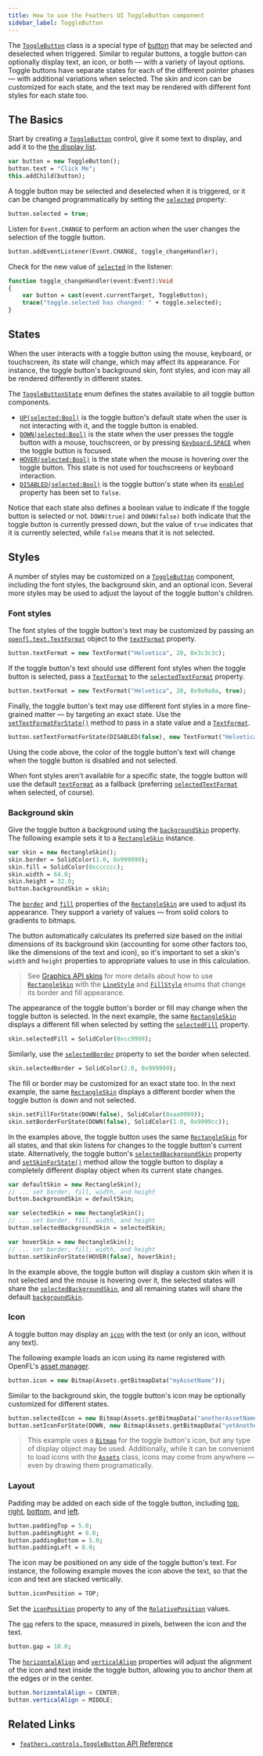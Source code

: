 ```yaml
---
title: How to use the Feathers UI ToggleButton component
sidebar_label: ToggleButton
---
```


The [`ToggleButton`](https://api.feathersui.com/current/feathers/controls/ToggleButton.html) class is a special type of [button](./button.md) that may be selected and deselected when triggered. Similar to regular buttons, a toggle button can optionally display text, an icon, or both — with a variety of layout options. Toggle buttons have separate states for each of the different pointer phases — with additional variations when selected. The skin and icon can be customized for each state, and the text may be rendered with different font styles for each state too.

## The Basics

Start by creating a [`ToggleButton`](https://api.feathersui.com/current/feathers/controls/ToggleButton.html) control, give it some text to display, and add it to the [the display list](https://books.openfl.org/openfl-developers-guide/display-programming/basics-of-display-programming.html).

```hx
var button = new ToggleButton();
button.text = "Click Me";
this.addChild(button);
```

A toggle button may be selected and deselected when it is triggered, or it can be changed programmatically by setting the [`selected`](https://api.feathersui.com/current/feathers/controls/ToggleButton.html#selected) property:

```hx
button.selected = true;
```

Listen for `Event.CHANGE` to perform an action when the user changes the selection of the toggle button.

```hx
button.addEventListener(Event.CHANGE, toggle_changeHandler);
```

Check for the new value of [`selected`](https://api.feathersui.com/current/feathers/controls/ToggleButton.html#selected) in the listener:

```hx
function toggle_changeHandler(event:Event):Void
{
    var button = cast(event.currentTarget, ToggleButton);
    trace("toggle.selected has changed: " + toggle.selected);
}
```

## States

When the user interacts with a toggle button using the mouse, keyboard, or touchscreen, its state will change, which may affect its appearance. For instance, the toggle button's background skin, font styles, and icon may all be rendered differently in different states.

The [`ToggleButtonState`](https://api.feathersui.com/current/feathers/controls/ToggleButtonState.html) enum defines the states available to all toggle button components.

- [`UP(selected:Bool)`](https://api.feathersui.com/current/feathers/controls/ToggleButtonState.html#UP) is the toggle button's default state when the user is not interacting with it, and the toggle button is enabled.
- [`DOWN(selected:Bool)`](https://api.feathersui.com/current/feathers/controls/ToggleButtonState.html#DOWN) is the state when the user presses the toggle button with a mouse, touchscreen, or by pressing [`Keyboard.SPACE`](https://api.openfl.org/openfl/ui/Keyboard.html#SPACE) when the toggle button is focused.
- [`HOVER(selected:Bool)`](https://api.feathersui.com/current/feathers/controls/ToggleButtonState.html#HOVER) is the state when the mouse is hovering over the toggle button. This state is not used for touchscreens or keyboard interaction.
- [`DISABLED(selected:Bool)`](https://api.feathersui.com/current/feathers/controls/ToggleButtonState.html#DISABLED) is the toggle button's state when its [`enabled`](https://api.feathersui.com/current/feathers/core/IUIControl.html#enabled) property has been set to `false`.

Notice that each state also defines a boolean value to indicate if the toggle button is selected or not. `DOWN(true)` and `DOWN(false)` both indicate that the toggle button is currently pressed down, but the value of `true` indicates that it is currently selected, while `false` means that it is not selected.

## Styles

A number of styles may be customized on a [`ToggleButton`](https://api.feathersui.com/current/feathers/controls/ToggleButton.html) component, including the font styles, the background skin, and an optional icon. Several more styles may be used to adjust the layout of the toggle button's children.

### Font styles

The font styles of the toggle button's text may be customized by passing an [`openfl.text.TextFormat`](https://api.openfl.org/openfl/text/TextFormat.html) object to the [`textFormat`](https://api.feathersui.com/current/feathers/controls/ToggleButton.html#textFormat) property.

```hx
button.textFormat = new TextFormat("Helvetica", 20, 0x3c3c3c);
```

If the toggle button's text should use different font styles when the toggle button is selected, pass a [`TextFormat`](https://api.openfl.org/openfl/text/TextFormat.html) to the [`selectedTextFormat`](https://api.feathersui.com/current/feathers/controls/ToggleButton.html#selectedTextFormat) property.

```hx
button.textFormat = new TextFormat("Helvetica", 20, 0x9a9a9a, true);
```

Finally, the toggle button's text may use different font styles in a more fine-grained matter — by targeting an exact state. Use the [`setTextFormatForState()`](https://api.feathersui.com/current/feathers/controls/ToggleButton.html#setTextFormatForState) method to pass in a state value and a [`TextFormat`](https://api.openfl.org/openfl/text/TextFormat.html).

```hx
button.setTextFormatForState(DISABLED(false), new TextFormat("Helvetica", 20, 0xcc0000));
```

Using the code above, the color of the toggle button's text will change when the toggle button is disabled and not selected.

When font styles aren't available for a specific state, the toggle button will use the default [`textFormat`](https://api.feathersui.com/current/feathers/controls/ToggleButton.html#textFormat) as a fallback (preferring [`selectedTextFormat`](https://api.feathersui.com/current/feathers/controls/ToggleButton.html#selectedTextFormat) when selected, of course).

### Background skin

Give the toggle button a background using the [`backgroundSkin`](https://api.feathersui.com/current/feathers/controls/BasicToggleButton.html#backgroundSkin) property. The following example sets it to a [`RectangleSkin`](https://api.feathersui.com/current/feathers/skins/RectangleSkin.html) instance.

```hx
var skin = new RectangleSkin();
skin.border = SolidColor(1.0, 0x999999);
skin.fill = SolidColor(0xcccccc);
skin.width = 64.0;
skin.height = 32.0;
button.backgroundSkin = skin;
```

The [`border`](https://api.feathersui.com/current/feathers/skins/BaseGraphicsPathSkin.html#border) and [`fill`](https://api.feathersui.com/current/feathers/skins/BaseGraphicsPathSkin.html#fill) properties of the [`RectangleSkin`](https://api.feathersui.com/current/feathers/skins/RectangleSkin.html) are used to adjust its appearance. They support a variety of values — from solid colors to gradients to bitmaps.

The button automatically calculates its preferred size based on the initial dimensions of its background skin (accounting for some other factors too, like the dimensions of the text and icon), so it's important to set a skin's `width` and `height` properties to appropriate values to use in this calculation.

> See [Graphics API skins](./graphics-api-skins.md) for more details about how to use [`RectangleSkin`](https://api.feathersui.com/current/feathers/skins/RectangleSkin.html) with the [`LineStyle`](https://api.feathersui.com/current/feathers/graphics/LineStyle.html) and [`FillStyle`](https://api.feathersui.com/current/feathers/graphics/FillStyle.html) enums that change its border and fill appearance.

The appearance of the toggle button's border or fill may change when the toggle button is selected. In the next example, the same [`RectangleSkin`](https://api.feathersui.com/current/feathers/skins/RectangleSkin.html) displays a different fill when selected by setting the [`selectedFill`](https://api.feathersui.com/current/feathers/skins/BaseGraphicsPathSkin.html#selectedFill) property.

```hx
skin.selectedFill = SolidColor(0xcc9999);
```

Similarly, use the [`selectedBorder`](https://api.feathersui.com/current/feathers/skins/BaseGraphicsPathSkin.html#selectedBorder) property to set the border when selected.

```hx
skin.selectedBorder = SolidColor(2.0, 0x999999);
```

The fill or border may be customized for an exact state too. In the next example, the same [`RectangleSkin`](https://api.feathersui.com/current/feathers/skins/RectangleSkin.html) displays a different border when the toggle button is down and not selected.

```hx
skin.setFillForState(DOWN(false), SolidColor(0xaa9999));
skin.setBorderForState(DOWN(false), SolidColor(1.0, 0x9999cc));
```

In the examples above, the toggle button uses the same [`RectangleSkin`](https://api.feathersui.com/current/feathers/skins/RectangleSkin.html) for all states, and that skin listens for changes to the toggle button's current state. Alternatively, the toggle button's [`selectedBackgroundSkin`](https://api.feathersui.com/current/feathers/controls/BasicToggleButton.html#selectedBackgroundSkin) property and [`setSkinForState()`](https://api.feathersui.com/current/feathers/controls/BasicToggleButton.html#setSkinForState) method allow the toggle button to display a completely different display object when its current state changes.

```hx
var defaultSkin = new RectangleSkin();
// ... set border, fill, width, and height
button.backgroundSkin = defaultSkin;

var selectedSkin = new RectangleSkin();
// ... set border, fill, width, and height
button.selectedBackgroundSkin = selectedSkin;

var hoverSkin = new RectangleSkin();
// ... set border, fill, width, and height
button.setSkinForState(HOVER(false), hoverSkin);
```

In the example above, the toggle button will display a custom skin when it is not selected and the mouse is hovering over it, the selected states will share the [`selectedBackgroundSkin`](https://api.feathersui.com/current/feathers/controls/BasicToggleButton.html#selectedBackgroundSkin), and all remaining states will share the default [`backgroundSkin`](https://api.feathersui.com/current/feathers/controls/BasicToggleButton.html#backgroundSkin).

### Icon

A toggle button may display an [`icon`](https://api.feathersui.com/current/feathers/controls/ToggleButton.html#icon) with the text (or only an icon, without any text).

The following example loads an icon using its name registered with OpenFL's [asset manager](https://api.openfl.org/openfl/utils/Assets.html).

```hx
button.icon = new Bitmap(Assets.getBitmapData("myAssetName"));
```

Similar to the background skin, the toggle button's icon may be optionally customized for different states.

```hx
button.selectedIcon = new Bitmap(Assets.getBitmapData("anotherAssetName");
button.setIconForState(DOWN, new Bitmap(Assets.getBitmapData("yetAnotherAssetName")));
```

> This example uses a [`Bitmap`](https://api.openfl.org/openfl/display/Bitmap.html) for the toggle button's icon, but any type of display object may be used. Additionally, while it can be convenient to load icons with the [`Assets`](https://api.openfl.org/openfl/utils/Assets.html) class, icons may come from anywhere — even by drawing them programatically.

### Layout

Padding may be added on each side of the toggle button, including [top](https://api.feathersui.com/current/feathers/controls/ToggleButton.html#paddingTop), [right](https://api.feathersui.com/current/feathers/controls/ToggleButton.html#paddingRight), [bottom](https://api.feathersui.com/current/feathers/controls/ToggleButton.html#paddingBottom), and [left](https://api.feathersui.com/current/feathers/controls/ToggleButton.html#paddingLeft).

```hx
button.paddingTop = 5.0;
button.paddingRight = 8.0;
button.paddingBottom = 5.0;
button.paddingLeft = 8.0;
```

The icon may be positioned on any side of the toggle button's text. For instance, the following example moves the icon above the text, so that the icon and text are stacked vertically.

```hx
button.iconPosition = TOP;
```

Set the [`iconPosition`](https://api.feathersui.com/current/feathers/controls/ToggleButton.html#iconPosition) property to any of the [`RelativePosition`](https://api.feathersui.com/current/feathers/layout/RelativePosition.html) values.

The [`gap`](https://api.feathersui.com/current/feathers/controls/ToggleButton.html#gap) refers to the space, measured in pixels, between the icon and the text.

```hx
button.gap = 10.0;
```

The [`horizontalAlign`](https://api.feathersui.com/current/feathers/controls/ToggleButton.html#horizontalAlign) and [`verticalAlign`](https://api.feathersui.com/current/feathers/controls/ToggleButton.html#verticalAlign) properties will adjust the alignment of the icon and text inside the toggle button, allowing you to anchor them at the edges or in the center.

```actionscript
button.horizontalAlign = CENTER;
button.verticalAlign = MIDDLE;
```

## Related Links

- [`feathers.controls.ToggleButton` API Reference](https://api.feathersui.com/current/feathers/controls/ToggleButton.html)
